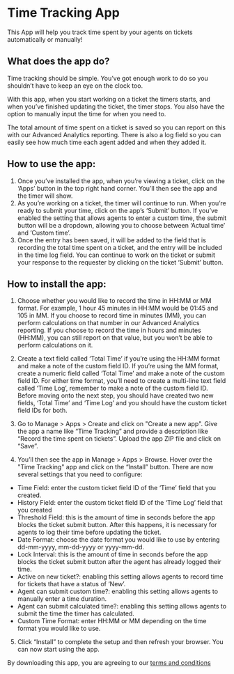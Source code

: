 # Time Tracking App

This App will help you track time spent by your agents on tickets automatically or manually!

## What does the app do?

Time tracking should be simple. You’ve got enough work to do so you shouldn’t have to keep an eye on the clock too. 

With this app, when you start working on a ticket the timers starts, and when you’ve finished updating the ticket, the timer stops. You also have the option to manually input the time for when you need to.

The total amount of time spent on a ticket is saved so you can report on this with our Advanced Analytics reporting. There is also a log field so you can easily see how much time each agent added and when they added it.

## How to use the app:

1. Once you’ve installed the app, when you’re viewing a ticket, click on the ‘Apps’ button in the top right hand corner. You’ll then see the app and the timer will show.
2. As you’re working on a ticket, the timer will continue to run. When you’re ready to submit your time, click on the app’s ‘Submit’ button. If you’ve enabled the setting that allows agents to enter a custom time, the submit button will be a dropdown, allowing you to choose between ‘Actual time’ and ‘Custom time’.
3. Once the entry has been saved, it will be added to the field that is recording the total time spent on a ticket, and the entry will be included in the time log field. You can continue to work on the ticket or submit your response to the requester by clicking on the ticket ‘Submit’ button.

## How to install the app:

1. Choose whether you would like to record the time in HH:MM or MM format.
For example, 1 hour 45 minutes in HH:MM would be 01:45 and 105 in MM.
If you choose to record time in minutes (MM), you can perform calculations on that number in our Advanced Analytics reporting. If you choose to record the time in hours and minutes (HH:MM), you can still report on that value, but you won’t be able to perform calculations on it.

2. Create a text field called ‘Total Time’ if you’re using the HH:MM format and make a note of the custom field ID. If you’re using the MM format, create a numeric field called ‘Total Time’ and make a note of the custom field ID. For either time format, you’ll need to create a multi-line text field called ‘Time Log’, remember to make a note of the custom field ID.
Before moving onto the next step, you should have created two new fields, ‘Total Time’ and ‘Time Log’ and you should have the custom ticket field IDs for both.

3. Go to Manage > Apps > Create and click on "Create a new app". Give the app a name like “Time Tracking” and provide a description like “Record the time spent on tickets”. Upload the app ZIP file and click on “Save”.

4. You’ll then see the app in Manage > Apps > Browse.  Hover over the "Time Tracking" app and click on the “Install” button. There are now several settings that you need to configure:
 * Time Field: enter the custom ticket field ID of the ‘Time’ field that you created.
 * History Field: enter the custom ticket field ID of the ‘Time Log’ field that you created
 * Threshold Field: this is the amount of time in seconds before the app blocks the ticket submit button. After this happens, it is necessary for agents to log their time before updating the ticket.
 * Date Format: choose the date format you would like to use by entering dd-mm-yyyy, mm-dd-yyyy or yyyy-mm-dd.
 * Lock Interval: this is the amount of time in seconds before the app blocks the ticket submit button after the agent has already logged their time.
 * Active on new ticket?: enabling this setting allows agents to record time for tickets that have a status of ‘New’.
 * Agent can submit custom time?: enabling this setting allows agents to manually enter a time duration.
 * Agent can submit calculated time?: enabling this setting allows agents to submit the time the timer has calculated.
 * Custom Time Format: enter HH:MM or MM depending on the time format you would like to use.

5. Click “Install” to complete the setup and then refresh your browser. You can now start using the app.


By downloading this app, you are agreeing to our [terms and conditions](https://github.com/zendesklabs/wiki/wiki/Terms-and-Conditions)
